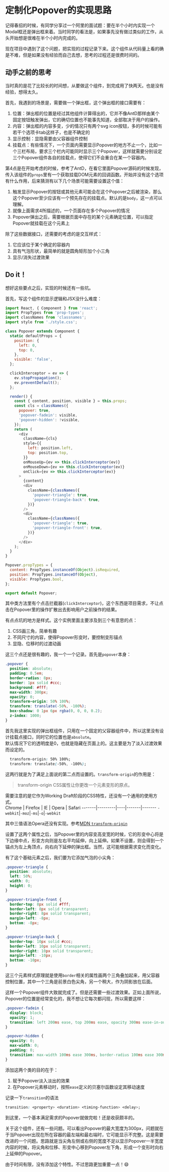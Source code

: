 # 定制化Popover的实现思路
记得春招的时候，有同学分享过一个阿里的面试题：要在半个小时内实现一个Modal框还是弹出框来着。当时同学的看法是，如果事先没有做过类似的工作，从头开始想是很难在半个小时内完成的。

现在项目中遇到了这个问题，把实现的过程记录下来。这个组件从代码量上看的确是不难，但是如果没有经验而自己去想，思考的过程还是很费时间的。

## 动手之前的思考
当时真的是花了比较长的时间想，从要做这个组件，到完成用了快两天。也是没有经验，想得太久。

首先，我遇到的场景是，需要做一个弹出框，这个弹出框的接口需要有：
1. 位置：弹出框的位置是经过其他组件计算得出的，它并不像AntD那样由某个固定按钮触发弹出，它的确切位置也不能事先知道，全部取决于用户的操作。
2. 内容：弹出框的内容多变，少的情况只有两个svg icon按钮，多的时候可能有若干个选项卡tab这样子，也是不确定的
3. 显示控制：显隐需要由父容器组件控制
4. 挂载点：有些情况下，一个页面内需要显示Popover的地方不止一个，比如一个三栏布局，要求三个栏内可能同时显示三个Popover，这样就需要分别设定三个Popover组件各自的挂载点，使得它们不会重合在某一个容器内。

第4点是在开始考虑的时候，参考了AntD，在看它里面Popover源码的时候发现，传入该组件的`props`里有一个获取挂载DOM元素的回调函数。开始并没有这个选项有什么作用，后来猜测有以下几个场景可能需要设置这个值：
1. 触发显示Popover的按钮或其他元素可能会在这个Popover之后被渲染，那么这个Popover至少应该有一个预先存在的挂载点。默认的是`body`，这一点可以理解。
2. 就像上面需求4所描述的，一个页面存在多个Popover的情况
3. Popover弹出之后，需要根据页面中存在的某个元素确定位置，可以指定Popover就挂载在这个元素上

除了这些数据接口，还需要的考虑的是交互样式：
1. 它应该位于某个确定的容器内
2. 具有气泡形状，最简单的就是圆角矩形加个小三角
3. 显示/消失过渡效果

## Do it！
想好这些要点之后，实现的时候还有一些坑。

首先，写这个组件的显示逻辑和JSX没什么难度：
```javascript
import React, { Component } from 'react';
import PropTypes from 'prop-types';
import classNames from 'classnames';
import style from './style.css';

class Popover extends Component {
  static defaultProps = {
    position: {
      left: 0,
      top: 0,
    },
    visible: 'false',
  };

  clickInterceptor = ev => {
    ev.stopPropagation();
    ev.preventDefault();
  };

  render() {
    const { content, position, visible } = this.props;
    const cls = classNames({
      popover: true,
      'popover-fadein': visible,
      'popover-hidden': !visible,
    });
    return (
      <div
        className={cls}
        style={{
          left: position.left,
          top: position.top,
        }}
        onMouseUp={ev => this.clickInterceptor(ev)}
        onMouseDown={ev => this.clickInterceptor(ev)}
        onClick={ev => this.clickInterceptor(ev)}
      >
        {content}
        <div
          className={classNames({
            'popover-triangle': true,
            'popover-triangle-back': true,
          })}
        />
        <div
          className={classNames({
            'popover-triangle': true,
            'popover-triangle-front': true,
          })}
        />
      </div>
    );
  }
}

Popover.propTypes = {
  content: PropTypes.instanceOf(Object).isRequired,
  position: PropTypes.instanceOf(Object),
  visible: PropTypes.bool,
};

export default Popover;
```
其中类方法里有个点击拦截器(`clickInterceptor`)，这个东西是项目需求，不让点击在Popover里的操作扩散出去影响用户之前操作的结果。

有点点坑的地方是样式。这个实例里面主要涉及到三个有意思的点：
1. CSS画三角，简单有趣
2. 不同尺寸的内容，使得Popover形变时，要控制变形锚点
3. 显隐、位移时的过渡动画

这三个点还是很有趣的，我一个一个记录。首先是`popover`本身：
```css
.popover {
  position: absolute;
  padding: 0.5em;
  border-radius: 8px;
  border: 1px solid #ccc;
  background: #fff;
  max-width: 300px;
  opacity: 0;
  transform-origin: 50% 100%;
  transform: translate(-50%, -100%);
  box-shadow: 0 1px 6px rgba(0, 0, 0, 0.2);
  z-index: 1000;
}
```
首先我这里实现的弹出框组件，只用在一个固定的父容器组件中，所以这里没有设计挂载点接口，同时它的位置也是`absolute`。  
默认情况下它的透明度是0，也就是隐藏在页面上的。这主要是为了淡入过渡效果而设定的。  
```css
  transform-origin: 50% 100%;
  transform: translate(-50%, -100%);
```
这两行就是为了满足上面说的第二点而设置的。`transform-origin`的作用是：
> transform-origin CSS属性让你更改一个元素变形的原点。

需要注意的是它作为Working Draft阶段的CSS特性，还没有一个通用的使用方式。  
Chrome | Firefox | IE | Opera | Safari
-------|---------|----|-------|-------
`-webkit`|`-moz`|`-ms`|`-o`|`-webkit`

其中三值语法Opera还没有实现。参考[MDN `transform-origin`](https://developer.mozilla.org/zh-CN/docs/Web/CSS/transform-origin)

设置了这两个属性之后，当Popover里的内容变高变宽的时候，它的形变中心将是下边缘中点，形变方向则是左右平均延伸，向上延伸。如果不设置，则会得到一个锚点为左上角顶点，向右向下延伸的弹出框。当然，这可能根据需求变化而变化。

有了这个基础元素之后，我们要为它添加气泡的小尖角：
```css
.popover-triangle {
  position: absolute;
  left: 50%;
  width: 0;
  height: 0;
}

.popover-triangle-front {
  border-top: 8px solid #fff;
  border-left: 8px solid transparent;
  border-right: 8px solid transparent;
  margin-left: -8px;
  bottom: -8px;
}

.popover-triangle-back {
  border-top: 10px solid #ccc;
  border-left: 10px solid transparent;
  border-right: 10px solid transparent;
  margin-left: -10px;
  bottom: -10px;
}
```
这三个元素样式原理就是使用`border`相关的属性画两个三角叠加起来，用父容器控制位置，其中一个三角是前景白色尖角，另一个稍大，作为阴影放在后面。

这样一个Popover组件大致就完成了。但是还需要一些过渡效果。正如上面所说，Popover的位置是经常变化的，我不想让它每次都闪现，所以需要这样：
```css
.popover-fadein {
  display: block;
  opacity: 1;
  transition: left 200ms ease, top 200ms ease, opacity 300ms ease-in-out;
}

.popover-hidden {
  opacity: 0;
  max-width: 0;
  padding: 0;
  transition: max-width 100ms ease 300ms, border-radius 100ms ease 300ms, padding 100ms ease 300s, opacity 200ms ease-in-out;
}
```
添加这两个类的目的在于：
1. 赋予Popover淡入淡出的效果
2. 在Popover元素移动时，按照`ease`定义的贝塞尔函数设定其移动速度

记录一下`transition`的语法
```css
transition: <property> <duration> <timing-function> <delay>;
```

到这里，一个基本满足需求的Popover就做完啦！还是收获颇丰的。

关于这个组件，还有一些问题。可以看出Popover的最大宽度为300px，问题就在于当Popover出现在所在容器的最左端和最右端时，它可能显示不完整。这是需要改进的一个问题。思路就是当尖角左侧或右侧的宽度不足以显示Popover一半宽度内容的时候，将尖角和位移、形变中心移到Popover左下角，形成一个变形时向右上延伸的Popover。

由于时间有限，没有添加这个特性。不过思路更加重要一点！:smile:
